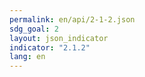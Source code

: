 ```yaml
---
permalink: en/api/2-1-2.json
sdg_goal: 2
layout: json_indicator
indicator: "2.1.2"
lang: en
---
```

